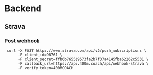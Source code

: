 # Backend

## Strava 

### Post webhook

```
 curl -X POST https://www.strava.com/api/v3/push_subscriptions \
      -F client_id=98761 \
      -F client_secret=ffb6b765529573fa2b7f37a4145fba62262c5531 \
      -F callback_url=https://api.400m.coach/api/webhook-strava \
      -F verify_token=400MCOACH 
```
